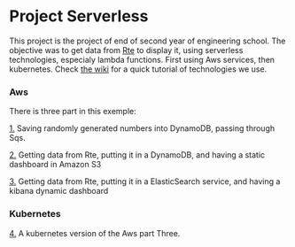 # Project Serverless

This project is the project of end of second year of engineering school.
The objective was to get data from [Rte](https://rte-france.com/fr/eco2mix/eco2mix) to display it, using serverless technologies, especialy lambda functions.
First using Aws services, then kubernetes.
Check [the wiki](https://github.com/Ulysse-C/Projet_Serverless/wiki) for a quick tutorial of technologies we use.

### Aws
There is three part in this exemple:

[1.](https://github.com/Ulysse-C/Projet_Serverless/blob/master/AWS/from_Random_to_DynamoDB.md) Saving randomly generated numbers into DynamoDB, passing through Sqs.

[2.](https://github.com/Ulysse-C/Projet_Serverless/blob/master/AWS/from_Web_to_DynamoDB.md) Getting data from Rte, putting it in a DynamoDB, and having a static dashboard in Amazon S3

[3.](https://github.com/Ulysse-C/Projet_Serverless/blob/master/AWS/from_Web_to_ElasticSearch_Service.md) Getting data from Rte, putting it in a ElasticSearch service, and having a kibana dynamic dashboard

### Kubernetes

[4.](https://github.com/Ulysse-C/Projet_Serverless/blob/master/kubernetes/from_Web_to_ElasticSearch.md) A kubernetes version of the Aws part Three.

